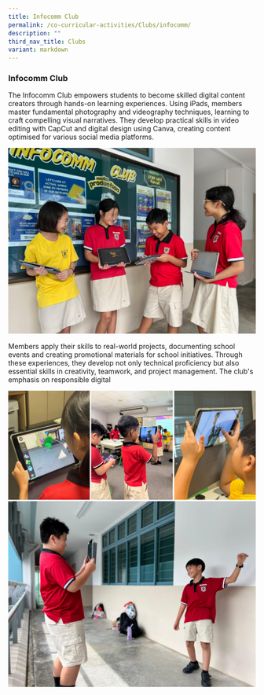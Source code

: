 ```yaml
---
title: Infocomm Club
permalink: /co-curricular-activities/Clubs/infocomm/
description: ""
third_nav_title: Clubs
variant: markdown
---
```

### Infocomm Club

The Infocomm Club empowers students to become skilled digital content creators through hands-on learning experiences. Using iPads, members master fundamental photography and videography techniques, learning to craft compelling visual narratives. They develop practical skills in video editing with CapCut and digital design using Canva, creating content optimised for various social media platforms. 

![](/images/2025/Infocomm_5.jpg)

Members apply their skills to real-world projects, documenting school events and creating promotional materials for school initiatives. Through these experiences, they develop not only technical proficiency but also essential skills in creativity, teamwork, and project management. The club's emphasis on responsible digital

![](/images/2025/Infocomm01.jpg)
![](/images/2025/Infocomm_4.jpg)